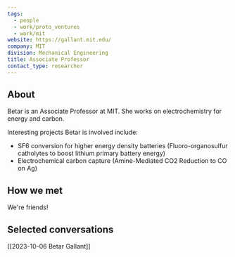 ```yaml
---
tags:
  - people
  - work/proto_ventures
  - work/mit
website: https://gallant.mit.edu/
company: MIT
division: Mechanical Engineering
title: Associate Professor
contact_type: researcher
---
```

## About
Betar is an Associate Professor at MIT. She works on electrochemistry for energy and carbon.

Interesting projects Betar is involved include:
- SF6 conversion for higher energy density batteries (Fluoro-organosulfur catholytes to boost lithium primary battery energy)
- Electrochemical carbon capture (Amine-Mediated CO2 Reduction to CO on Ag)

## How we met
We're friends!

## Selected conversations
[[2023-10-06 Betar Gallant]]